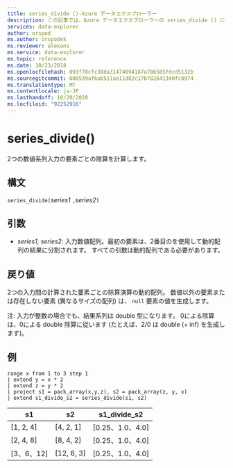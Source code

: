 ```yaml
---
title: series_divide ()-Azure データエクスプローラー
description: この記事では、Azure データエクスプローラーの series_divide () について説明します。
services: data-explorer
author: orspod
ms.author: orspodek
ms.reviewer: alexans
ms.service: data-explorer
ms.topic: reference
ms.date: 10/23/2018
ms.openlocfilehash: 093f78cfc30da31474094187a786585fdcd5132b
ms.sourcegitcommit: 608539af6ab511aa11d82c17b782641340fc8974
ms.translationtype: MT
ms.contentlocale: ja-JP
ms.lasthandoff: 10/20/2020
ms.locfileid: "92252916"
---
```

# <a name="series_divide"></a>series_divide()

2つの数値系列入力の要素ごとの除算を計算します。

## <a name="syntax"></a>構文

`series_divide(`*series1* `,`*series2*`)`

## <a name="arguments"></a>引数

* *series1, series2*: 入力数値配列。最初の要素は、2番目のを使用して動的配列の結果に分割されます。 すべての引数は動的配列である必要があります。 

## <a name="returns"></a>戻り値

2つの入力間の計算された要素ごとの除算演算の動的配列。 数値以外の要素または存在しない要素 (異なるサイズの配列) は、 `null` 要素の値を生成します。

注: 入力が整数の場合でも、結果系列は double 型になります。 0による除算は、0による double 除算に従います (たとえば、2/0 は double (+ inf) を生成します)。

## <a name="example"></a>例

<!-- csl: https://help.kusto.windows.net:443/Samples -->
```kusto
range x from 1 to 3 step 1
| extend y = x * 2
| extend z = y * 2
| project s1 = pack_array(x,y,z), s2 = pack_array(z, y, x)
| extend s1_divide_s2 = series_divide(s1, s2)
```

|s1         |s2|        s1_divide_s2|
|---|---|---|
|[1, 2, 4]    |[4, 2, 1]|   [0.25、1.0、4.0]|
|[2, 4, 8]    |[8, 4, 2]|   [0.25、1.0、4.0]|
|[3、6、12]   |[12, 6, 3]|  [0.25、1.0、4.0]|
